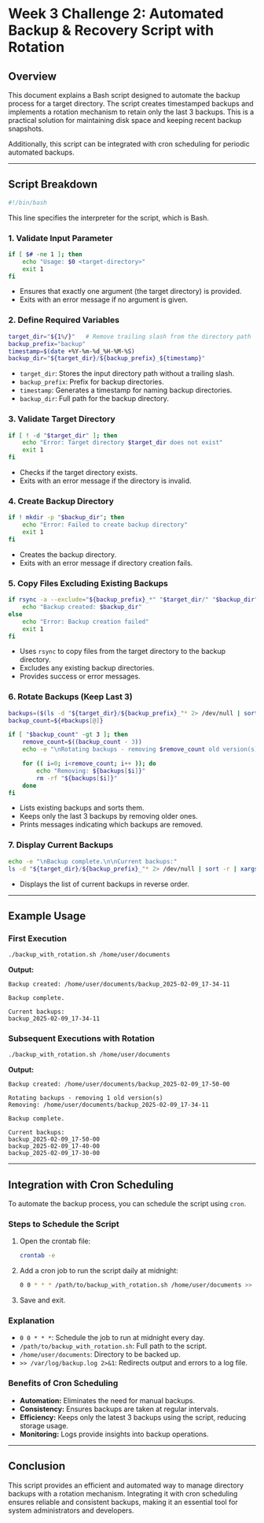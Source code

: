 # Week 3 Challenge 2: Automated Backup & Recovery Script with Rotation

## Overview

This document explains a Bash script designed to automate the backup process for a target directory. The script creates timestamped backups and implements a rotation mechanism to retain only the last 3 backups. This is a practical solution for maintaining disk space and keeping recent backup snapshots.

Additionally, this script can be integrated with cron scheduling for periodic automated backups.

---

## Script Breakdown

```bash
#!/bin/bash
```

This line specifies the interpreter for the script, which is Bash.

### **1. Validate Input Parameter**

```bash
if [ $# -ne 1 ]; then
    echo "Usage: $0 <target-directory>"
    exit 1
fi
```

- Ensures that exactly one argument (the target directory) is provided.
- Exits with an error message if no argument is given.

### **2. Define Required Variables**

```bash
target_dir="${1%/}"   # Remove trailing slash from the directory path
backup_prefix="backup"
timestamp=$(date +%Y-%m-%d_%H-%M-%S)
backup_dir="${target_dir}/${backup_prefix}_${timestamp}"
```

- `target_dir`: Stores the input directory path without a trailing slash.
- `backup_prefix`: Prefix for backup directories.
- `timestamp`: Generates a timestamp for naming backup directories.
- `backup_dir`: Full path for the backup directory.

### **3. Validate Target Directory**

```bash
if [ ! -d "$target_dir" ]; then
    echo "Error: Target directory $target_dir does not exist"
    exit 1
fi
```

- Checks if the target directory exists.
- Exits with an error message if the directory is invalid.

### **4. Create Backup Directory**

```bash
if ! mkdir -p "$backup_dir"; then
    echo "Error: Failed to create backup directory"
    exit 1
fi
```

- Creates the backup directory.
- Exits with an error message if directory creation fails.

### **5. Copy Files Excluding Existing Backups**

```bash
if rsync -a --exclude="${backup_prefix}_*" "$target_dir/" "$backup_dir"; then
    echo "Backup created: $backup_dir"
else
    echo "Error: Backup creation failed"
    exit 1
fi
```

- Uses `rsync` to copy files from the target directory to the backup directory.
- Excludes any existing backup directories.
- Provides success or error messages.

### **6. Rotate Backups (Keep Last 3)**

```bash
backups=($(ls -d "${target_dir}/${backup_prefix}_"* 2> /dev/null | sort))
backup_count=${#backups[@]}

if [ "$backup_count" -gt 3 ]; then
    remove_count=$((backup_count - 3))
    echo -e "\nRotating backups - removing $remove_count old version(s)"

    for (( i=0; i<remove_count; i++ )); do
        echo "Removing: ${backups[$i]}"
        rm -rf "${backups[$i]}"
    done
fi
```

- Lists existing backups and sorts them.
- Keeps only the last 3 backups by removing older ones.
- Prints messages indicating which backups are removed.

### **7. Display Current Backups**

```bash
echo -e "\nBackup complete.\n\nCurrent backups:"
ls -d "${target_dir}/${backup_prefix}_"* 2> /dev/null | sort -r | xargs -n 1 basename
```

- Displays the list of current backups in reverse order.

---

## Example Usage

### **First Execution**

```bash
./backup_with_rotation.sh /home/user/documents
```

**Output:**

```plaintext
Backup created: /home/user/documents/backup_2025-02-09_17-34-11

Backup complete.

Current backups:
backup_2025-02-09_17-34-11
```

### **Subsequent Executions with Rotation**

```bash
./backup_with_rotation.sh /home/user/documents
```

**Output:**

```plaintext
Backup created: /home/user/documents/backup_2025-02-09_17-50-00

Rotating backups - removing 1 old version(s)
Removing: /home/user/documents/backup_2025-02-09_17-34-11

Backup complete.

Current backups:
backup_2025-02-09_17-50-00
backup_2025-02-09_17-40-00
backup_2025-02-09_17-30-00
```

---

## Integration with Cron Scheduling

To automate the backup process, you can schedule the script using `cron`.

### **Steps to Schedule the Script**

1. Open the crontab file:

   ```bash
   crontab -e
   ```

2. Add a cron job to run the script daily at midnight:

   ```bash
   0 0 * * * /path/to/backup_with_rotation.sh /home/user/documents >> /var/log/backup.log 2>&1
   ```

3. Save and exit.

### **Explanation**

- `0 0 * * *`: Schedule the job to run at midnight every day.
- `/path/to/backup_with_rotation.sh`: Full path to the script.
- `/home/user/documents`: Directory to be backed up.
- `>> /var/log/backup.log 2>&1`: Redirects output and errors to a log file.

### **Benefits of Cron Scheduling**

- **Automation:** Eliminates the need for manual backups.
- **Consistency:** Ensures backups are taken at regular intervals.
- **Efficiency:** Keeps only the latest 3 backups using the script, reducing storage usage.
- **Monitoring:** Logs provide insights into backup operations.

---

## Conclusion

This script provides an efficient and automated way to manage directory backups with a rotation mechanism. Integrating it with cron scheduling ensures reliable and consistent backups, making it an essential tool for system administrators and developers.
